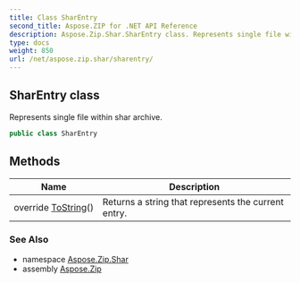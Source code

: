 ```yaml
---
title: Class SharEntry
second_title: Aspose.ZIP for .NET API Reference
description: Aspose.Zip.Shar.SharEntry class. Represents single file within shar archive
type: docs
weight: 850
url: /net/aspose.zip.shar/sharentry/
---
```

## SharEntry class

Represents single file within shar archive.

```csharp
public class SharEntry
```

## Methods

| Name | Description |
| --- | --- |
| override [ToString](../../aspose.zip.shar/sharentry/tostring/)() | Returns a string that represents the current entry. |

### See Also

* namespace [Aspose.Zip.Shar](../../aspose.zip.shar/)
* assembly [Aspose.Zip](../../)


